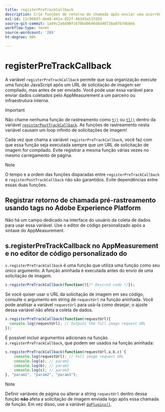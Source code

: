 ```yaml
---
title: registerPreTrackCallback
description: Crie funções de retorno de chamada após enviar uma ocorrência para a Adobe.
exl-id: 11c960d7-ded4-441a-822f-463d3a137d2d
source-git-commit: 1a49c2a6d90fc670bd0646d6d40738a87b74b8eb
workflow-type: tm+mt
source-wordcount: '265'
ht-degree: 90%

---
```


# registerPreTrackCallback

A variável `registerPreTrackCallback` permite que sua organização execute uma função JavaScript após um URL de solicitação de imagem ser compilado, mas antes de ser enviado. Você pode usar essa variável para enviar dados coletados pelo AppMeasurement a um parceiro ou infraestrutura interna.

>[!IMPORTANT]
>
>Não chame nenhuma função de rastreamento como [`t()`](t-method.md) ou [`tl()`](tl-method.md) dentro da variável [`registerPostTrackCallback`](registerposttrackcallback.md). As funções de rastreamento nesta variável causam um loop infinito de solicitações de imagem!

Cada vez que chama a variável `registerPreTrackCallback`, você faz com que essa função seja executada sempre que um URL de solicitação de imagem for compilado. Evite registrar a mesma função várias vezes no mesmo carregamento de página.

>[!NOTE]
>
>O tempo e a ordem das funções disparadas entre `registerPreTrackCallback` e `registerPostTrackCallback` não são garantidos. Evite dependências entre essas duas funções.

## Registrar retorno de chamada pré-rastreamento usando tags no Adobe Experience Platform

Não há um campo dedicado na interface do usuário da coleta de dados para usar essa variável. Use o editor de código personalizado após a sintaxe do AppMeasurement.

## s.registerPreTrackCallback no AppMeasurement e no editor de código personalizado do 

`s.registerPreTrackCallback` é uma função que utiliza uma função como seu único argumento. A função aninhada é executada antes do envio de uma solicitação de imagem.

```js
s.registerPreTrackCallback(function(){/* Desired code */});
```

Se você quiser usar o URL da solicitação de imagem em seu código, consulte o argumento em string de `requestUrl` na função aninhada. Você pode analisar a variável `requestUrl` para usá-la como desejar; o ajuste dessa variável não afeta a coleta de dados.

```js
s.registerPreTrackCallback(function(requestUrl){
  console.log(requestUrl); // Outputs the full image request URL
});
```

É possível incluir argumentos adicionais na função `s.registerPreTrackCallback`, que podem ser usados na função aninhada:

```js
s.registerPreTrackCallback(function(requestUrl,a,b,c) {
    console.log(requestUrl); // Full image request URL
    console.log(a); // param1
    console.log(b); // param2
    console.log(c); // param3
}, "param1", "param2", "param3");
```

>[!NOTE]
>
>Definir variáveis de página ou alterar a string `requestUrl` dentro dessa função **não** afeta a solicitação de imagem enviada logo após essa chamada de função. Em vez disso, use a variável [`doPlugins()`](doplugins.md).
